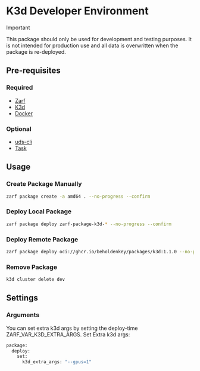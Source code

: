 # K3d Developer Environment

> [!IMPORTANT]
> This package should only be used for development and testing purposes. It is not intended for production use and all data is overwritten when the package is re-deployed.

## Pre-requisites

### Required

- [Zarf](https://docs.zarf.dev/docs/getting-started#installing-zarf)
- [K3d](https://k3d.io/#installation)
- [Docker](https://docs.docker.com/get-docker/)

### Optional

- [uds-cli](https://github.com/defenseunicorns/uds-cli)
- [Task](https://taskfile.dev/#/installation)

## Usage

### Create Package Manually

```bash
zarf package create -a amd64 . --no-progress --confirm
```

### Deploy Local Package

```bash
zarf package deploy zarf-package-k3d-* --no-progress --confirm
```

### Deploy Remote Package

```bash
zarf package deploy oci://ghcr.io/beholdenkey/packages/k3d:1.1.0 --no-progress --confirm
```

### Remove Package

```bash
k3d cluster delete dev
```

## Settings

### Arguments

You can set extra k3d args by setting the deploy-time ZARF_VAR_K3D_EXTRA_ARGS. Set Extra k3d args:

```bash
package:
  deploy:
    set:
      k3d_extra_args: "--gpus=1"
```
